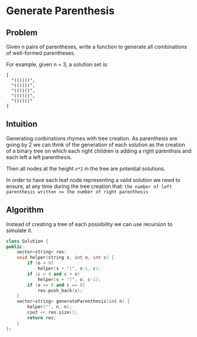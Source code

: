 # Generate Parenthesis

## Problem

Given n pairs of parentheses, write a function to generate all combinations of
well-formed parentheses.

For example, given n = 3, a solution set is:
```
[
  "((()))",
  "(()())",
  "(())()",
  "()(())",
  "()()()"
]
```

## Intuition

Generating conbinations rhymes with tree creation. As parenthesis are going by
2 we can think of the generation of each solution as the creation of a binary
tree on which each right children is adding a right parenthsis and each left a
left parenthesis.

Then all nodes at the height `n*2` in the tree are potential solutions.

In order to have each leaf node representing a valid solution we need to
ensure, at any time during the tree creation that: `the number of left
parenthesis written >= the number of right parenthesis`

## Algorithm

Instead of creating a tree of each possibility we can use recursion to
simulate it.

```cpp
class Solution {
public:
    vector<string> res;
    void helper(string s, int o, int c) {
        if (o > 0)
            helper(s + "(", o-1, c);
        if (c > 0 and c > o)
            helper(s + ")", o, c-1);
        if (o == 0 and c == 0)
            res.push_back(s);
    }
    vector<string> generateParenthesis(int n) {
        helper("", n, n);
        cout << res.size();
        return res;
    }
};
```
